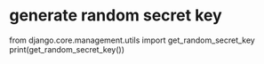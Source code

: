 # generate random secret key
from django.core.management.utils import get_random_secret_key
print(get_random_secret_key())